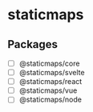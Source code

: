 # staticmaps

## Packages

- [ ] @staticmaps/core
- [ ] @staticmaps/svelte
- [ ] @staticmaps/react
- [ ] @staticmaps/vue
- [ ] @staticmaps/node
